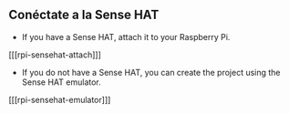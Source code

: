 ## Conéctate a la Sense HAT

+ If you have a Sense HAT, attach it to your Raspberry Pi.

[[[rpi-sensehat-attach]]]

+ If you do not have a Sense HAT, you can create the project using the Sense HAT emulator.

[[[rpi-sensehat-emulator]]]
